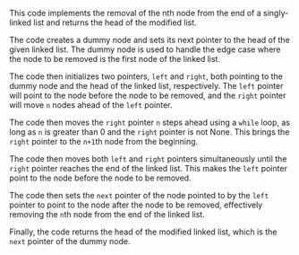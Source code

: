 This code implements the removal of the nth node from the end of a singly-linked list and returns the head of the modified list. 

The code creates a dummy node and sets its next pointer to the head of the given linked list. The dummy node is used to handle the edge case where the node to be removed is the first node of the linked list. 

The code then initializes two pointers, `left` and `right`, both pointing to the dummy node and the head of the linked list, respectively. The `left` pointer will point to the node before the node to be removed, and the `right` pointer will move `n` nodes ahead of the `left` pointer.

The code then moves the `right` pointer `n` steps ahead using a `while` loop, as long as `n` is greater than 0 and the `right` pointer is not None. This brings the `right` pointer to the `n+1`th node from the beginning.

The code then moves both `left` and `right` pointers simultaneously until the `right` pointer reaches the end of the linked list. This makes the `left` pointer point to the node before the node to be removed.

The code then sets the `next` pointer of the node pointed to by the `left` pointer to point to the node after the node to be removed, effectively removing the `n`th node from the end of the linked list.

Finally, the code returns the head of the modified linked list, which is the `next` pointer of the dummy node.